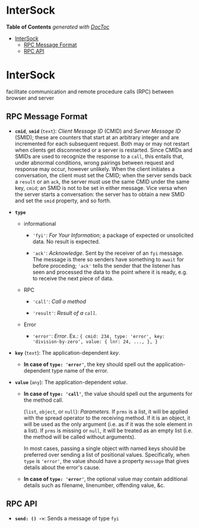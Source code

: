 


# InterSock

<!-- START doctoc generated TOC please keep comment here to allow auto update -->
<!-- DON'T EDIT THIS SECTION, INSTEAD RE-RUN doctoc TO UPDATE -->
**Table of Contents**  *generated with [DocToc](https://github.com/thlorenz/doctoc)*

- [InterSock](#intersock)
  - [RPC Message Format](#rpc-message-format)
  - [RPC API](#rpc-api)

<!-- END doctoc generated TOC please keep comment here to allow auto update -->



# InterSock

facilitate communication and remote procedure calls (RPC) between browser and server

## RPC Message Format

* **`cmid`**, **`smid`** (`text`): *Client Message ID* (CMID) and *Server Message ID* (SMID); these are
  counters that start at an arbitrary integer and are incremented for each subsequent request. Both may or
  may not restart when clients get disconnected or a server is restarted. Since CMIDs and SMIDs are used to
  recognize the response to a `call`, this entails that, under abnormal conditions, wrong pairings between
  request and response may occur, however unlikely. When the client initiates a conversation, the client
  must set the CMID; when the server sends back a `result` or an `ack`, the server must use the same CMID
  under the same key, `cmid`; an SMID is not to be set in either message. Vice versa when the server starts
  a conversation: the server has to obtain a new SMID and set the `smid` property, and so forth.

* **`type`**

  * informational

    * `'fyi'`: *For Your Information*; a package of expected or unsolicited data. No result is expected.

    * `'ack'`: *Acknowledge*. Sent by the receiver of an `fyi` message. The message is there so senders have
      something to `await` for before proceding; `'ack'` tells the sender that the listener has seen and
      processed the data to the point where it is ready, e.g. to receive the next piece of data.

  * RPC

    * `'call'`: *Call a method*

    * `'result'`: *Result of a `call`*.

  * Error

    * `'error'`: *Error*. Ex.: `{ cmid: 234, type: 'error', key: 'division-by-zero', value: { lnr: 24, ...,
      }, }`

* **`key`** (`text`): The application-dependent *key*.

  * **In case of `type: 'error'`**, the key should spell out the application-dependent type name of the
    error.

* **`value`** (`any`): The application-dependent *value*.

  * **In case of `type: 'call'`**, the value should spell out the arguments for the method call.

    (`list`, `object`, or `null`): *Parameters*. If `prms` is a list, it will be applied with the spread
    operator to the receiving method. If it is an object, it will be used as the only argument (i.e. as if
    it was the sole element in a list). If `prms` is missing or `null`, it will be treated as an empty list
    (i.e. the method will be called without arguments).

    In most cases, passing a single object with named keys should be preferred over sending a list of
    positional values. Specifically, when `type` is `'error'`, the value should have a property `message`
    that gives details about the error's cause.

  * **In case of `type: 'error'`**, the optional value may contain additional details such as filename,
    linenumber, offending value, &c.

## RPC API

* **`send: () ->`**: Sends a message of type `fyi`
